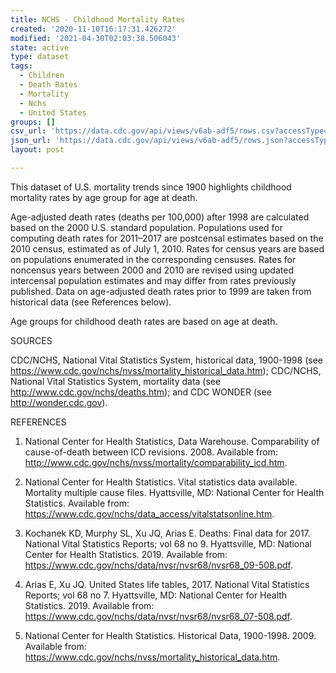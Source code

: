 ```yaml
---
title: NCHS - Childhood Mortality Rates
created: '2020-11-10T16:17:31.426272'
modified: '2021-04-30T02:03:38.506043'
state: active
type: dataset
tags:
  - Children
  - Death Rates
  - Mortality
  - Nchs
  - United States
groups: []
csv_url: 'https://data.cdc.gov/api/views/v6ab-adf5/rows.csv?accessType=DOWNLOAD'
json_url: 'https://data.cdc.gov/api/views/v6ab-adf5/rows.json?accessType=DOWNLOAD'
layout: post

---
```

This dataset of U.S. mortality trends since 1900 highlights childhood mortality rates by age group for age at death.

Age-adjusted death rates (deaths per 100,000) after 1998 are calculated based on the 2000 U.S. standard population. Populations used for computing death rates for 2011–2017 are postcensal estimates based on the 2010 census, estimated as of July 1, 2010. Rates for census years are based on populations enumerated in the corresponding censuses. Rates for noncensus years between 2000 and 2010 are revised using updated intercensal population estimates and may differ from rates previously published. Data on age-adjusted death rates prior to 1999 are taken from historical data (see References below).

Age groups for childhood death rates are based on age at death.

SOURCES

CDC/NCHS, National Vital Statistics System, historical data, 1900-1998 (see https://www.cdc.gov/nchs/nvss/mortality_historical_data.htm); CDC/NCHS, National Vital Statistics System, mortality data (see http://www.cdc.gov/nchs/deaths.htm); and CDC WONDER (see http://wonder.cdc.gov).

REFERENCES

1. National Center for Health Statistics, Data Warehouse. Comparability of cause-of-death between ICD revisions. 2008. Available from: http://www.cdc.gov/nchs/nvss/mortality/comparability_icd.htm.

2. National Center for Health Statistics. Vital statistics data available. Mortality multiple cause files. Hyattsville, MD: National Center for Health Statistics. Available from: https://www.cdc.gov/nchs/data_access/vitalstatsonline.htm.

3. Kochanek KD, Murphy SL, Xu JQ, Arias E. Deaths: Final data for 2017. National Vital Statistics Reports; vol 68 no 9. Hyattsville, MD: National Center for Health Statistics. 2019. Available from: https://www.cdc.gov/nchs/data/nvsr/nvsr68/nvsr68_09-508.pdf.

4. Arias E, Xu JQ. United States life tables, 2017. National Vital Statistics Reports; vol 68 no 7. Hyattsville, MD: National Center for Health Statistics. 2019. Available from: https://www.cdc.gov/nchs/data/nvsr/nvsr68/nvsr68_07-508.pdf.

5. National Center for Health Statistics. Historical Data, 1900-1998. 2009. Available from: https://www.cdc.gov/nchs/nvss/mortality_historical_data.htm.
